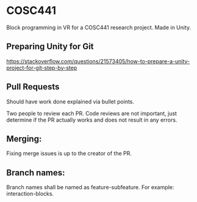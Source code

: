 # COSC441
Block programming in VR for a COSC441 research project. Made in Unity. 

## Preparing Unity for Git 
https://stackoverflow.com/questions/21573405/how-to-prepare-a-unity-project-for-git-step-by-step

## Pull Requests 

Should have work done explained via bullet points. 

Two people to review each PR. Code reviews are not important, just determine if the PR actually works and does not result in any errors. 

## Merging: 

Fixing merge issues is up to the creator of the PR.

## Branch names: 

Branch names shall be named as feature-subfeature. For example: interaction-blocks. 
